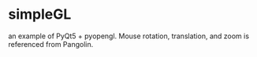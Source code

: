 # simpleGL
an example of PyQt5 + pyopengl. Mouse rotation, translation, and zoom is referenced from Pangolin.
